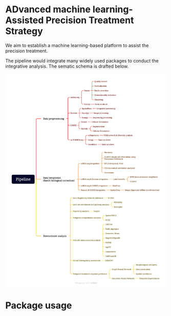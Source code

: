 # ADvanced machine learning-Assisted Precision Treatment Strategy

We aim to establish a machine learning-based platform to assist the precision treatment.

The pipeline would integrate many widely used packages to conduct the integrative analysis. The sematic schema is drafted below.

![Pipeline](./Pipeline.png)

# Package usage
